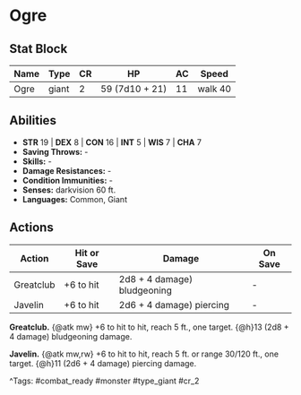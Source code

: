 # Ogre

## Stat Block

| Name | Type | CR | HP | AC | Speed |
|------|------|----|----|----|-------|
| Ogre | giant | 2 | 59 (7d10 + 21) | 11 | walk 40 |

## Abilities

- **STR** 19 | **DEX** 8 | **CON** 16 | **INT** 5 | **WIS** 7 | **CHA** 7
- **Saving Throws:** -  
- **Skills:** -  
- **Damage Resistances:** -  
- **Condition Immunities:** -  
- **Senses:** darkvision 60 ft.  
- **Languages:** Common, Giant


## Actions

| Action | Hit or Save | Damage | On Save |
|--------|--------------|--------|----------|
| Greatclub | +6 to hit | 2d8 + 4 damage) bludgeoning | - |
| Javelin | +6 to hit | 2d6 + 4 damage) piercing | - |

**Greatclub.** {@atk mw} +6 to hit to hit, reach 5 ft., one target. {@h}13 (2d8 + 4 damage) bludgeoning damage.

**Javelin.** {@atk mw,rw} +6 to hit to hit, reach 5 ft. or range 30/120 ft., one target. {@h}11 (2d6 + 4 damage) piercing damage.


^Tags: #combat_ready #monster #type_giant #cr_2